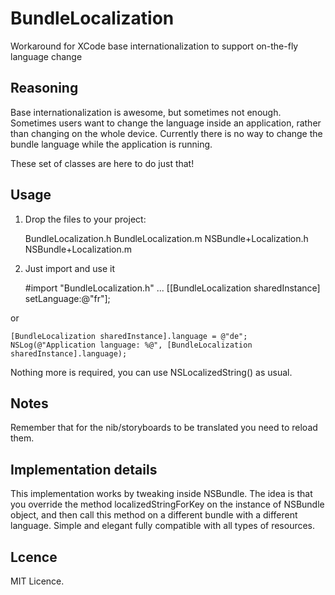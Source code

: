 # BundleLocalization
Workaround for XCode base internationalization to support on-the-fly language change

## Reasoning

Base internationalization is awesome, but sometimes not enough.
Sometimes users want to change the language inside an application, rather than changing on the whole device.
Currently there is no way to change the bundle language while the application is running.

These set of classes are here to do just that!

## Usage

1) Drop the files to your project:

    BundleLocalization.h
    BundleLocalization.m
    NSBundle+Localization.h
    NSBundle+Localization.m

2) Just import and use it

    #import "BundleLocalization.h"
    ...
    [[BundleLocalization sharedInstance] setLanguage:@"fr"];

or

    [BundleLocalization sharedInstance].language = @"de";
    NSLog(@"Application language: %@", [BundleLocalization sharedInstance].language);

Nothing more is required, you can use NSLocalizedString() as usual.


## Notes

Remember that for the nib/storyboards to be translated you need to reload them.


## Implementation details

This implementation works by tweaking inside NSBundle.
The idea is that you override the method localizedStringForKey on the instance of NSBundle object, and then call this method on a different bundle with a different language. 
Simple and elegant fully compatible with all types of resources.

## Lcence

MIT Licence.
